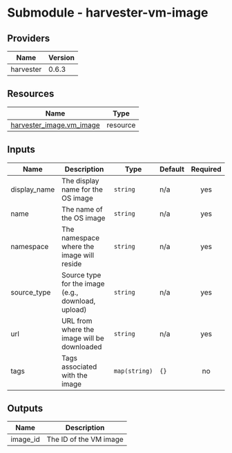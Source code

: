 # Submodule - harvester-vm-image

<!-- BEGIN_TF_DOCS -->
## Providers

| Name | Version |
|------|---------|
| harvester | 0.6.3 |



## Resources

| Name | Type |
|------|------|
| [harvester_image.vm_image](https://registry.terraform.io/providers/harvester/harvester/0.6.3/docs/resources/image) | resource |

## Inputs

| Name | Description | Type | Default | Required |
|------|-------------|------|---------|:--------:|
| display_name | The display name for the OS image | `string` | n/a | yes |
| name | The name of the OS image | `string` | n/a | yes |
| namespace | The namespace where the image will reside | `string` | n/a | yes |
| source_type | Source type for the image (e.g., download, upload) | `string` | n/a | yes |
| url | URL from where the image will be downloaded | `string` | n/a | yes |
| tags | Tags associated with the image | `map(string)` | `{}` | no |

## Outputs

| Name | Description |
|------|-------------|
| image_id | The ID of the VM image |
<!-- END_TF_DOCS -->
